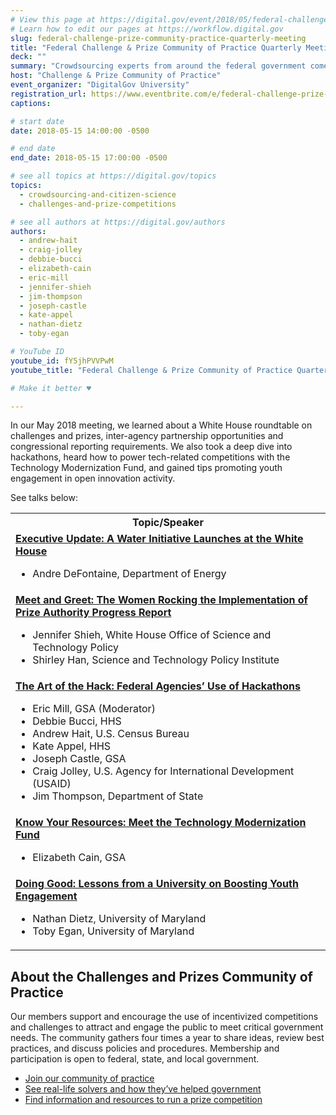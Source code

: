 ```yaml
---
# View this page at https://digital.gov/event/2018/05/federal-challenge-prize-community-practice
# Learn how to edit our pages at https://workflow.digital.gov
slug: federal-challenge-prize-community-practice-quarterly-meeting
title: "Federal Challenge & Prize Community of Practice Quarterly Meeting"
deck: ""
summary: "Crowdsourcing experts from around the federal government come together to discuss trends, success stories and lessons learned in the use of competitions."
host: "Challenge & Prize Community of Practice"
event_organizer: "DigitalGov University"
registration_url: https://www.eventbrite.com/e/federal-challenge-prize-community-of-practice-quarterly-meeting-registration-45447663184
captions: 

# start date
date: 2018-05-15 14:00:00 -0500

# end date
end_date: 2018-05-15 17:00:00 -0500

# see all topics at https://digital.gov/topics
topics: 
  - crowdsourcing-and-citizen-science
  - challenges-and-prize-competitions

# see all authors at https://digital.gov/authors
authors: 
  - andrew-hait
  - craig-jolley
  - debbie-bucci
  - elizabeth-cain
  - eric-mill
  - jennifer-shieh
  - jim-thompson
  - joseph-castle
  - kate-appel
  - nathan-dietz
  - toby-egan

# YouTube ID
youtube_id: fY5jhPVVPwM
youtube_title: "Federal Challenge & Prize Community of Practice Quarterly Meeting"

# Make it better ♥

---
```


In our May 2018 meeting, we learned about a White House roundtable on challenges and prizes, inter-agency partnership opportunities and congressional reporting requirements. We also took a deep dive into hackathons, heard how to power tech-related competitions with the Technology Modernization Fund, and gained tips promoting youth engagement in open innovation activity.

See talks below:

<table>
  <tr>
    <th>Topic/Speaker</th>
  </tr>
    <td><strong><a href="https://www.youtube.com/watch?v=fY5jhPVVPwM&feature=youtu.be#t=4m55s">Executive Update: A Water Initiative Launches at the White House</a></strong><ul><li>Andre DeFontaine, Department of Energy </li></ul></td>
  </tr>
  <tr>
    <td><strong><a href="https://youtu.be/fY5jhPVVPwM#t=20m15s">Meet and Greet: The Women Rocking the Implementation of Prize Authority Progress Report</a></strong><ul><li>Jennifer Shieh, White House Office of Science and Technology Policy</li><li>Shirley Han, Science and Technology Policy Institute</li></ul></td>
  </tr>
  <tr>
    <td><strong> <a href="https://youtu.be/fY5jhPVVPwM#t=25m15s">The Art of the Hack: Federal Agencies’ Use of Hackathons</a></strong><ul><li>Eric Mill, GSA (Moderator)</li><li>Debbie Bucci, HHS</li><li>Andrew Hait, U.S. Census Bureau</li><li>Kate Appel, HHS</li><li>Joseph Castle, GSA</li><li>Craig Jolley, U.S. Agency for International Development (USAID)</li><li>Jim Thompson, Department of State</li></ul></td>
    </tr>
  <tr>
    <td><strong><a href="https://youtu.be/fY5jhPVVPwM#t=1h45m20s">Know Your Resources: Meet the Technology Modernization Fund</a></strong><ul><li>Elizabeth Cain, GSA</li></ul></td>
  </tr>
  <tr>
    <td><strong><a href="https://youtu.be/fY5jhPVVPwM#t=1h59m30s">Doing Good: Lessons from a University on Boosting Youth Engagement</a></strong><ul><li>Nathan Dietz, University of Maryland</li><li>Toby Egan, University of Maryland</li></ul></td>
  </tr>
</table>


## About the Challenges and Prizes Community of Practice

Our members support and encourage the use of incentivized competitions and challenges to attract and engage the public to meet critical government needs. The community gathers four times a year to share ideas, review best practices, and discuss policies and procedures. Membership and participation is open to federal, state, and local government.

- [Join our community of practice](https://www.digitalgov.gov/communities/challenges-prizes/)
- [See real-life solvers and how they’ve helped government](https://www.challenge.gov/prizewire/)
- [Find information and resources to run a prize competition](https://www.challenge.gov/toolkit/)
